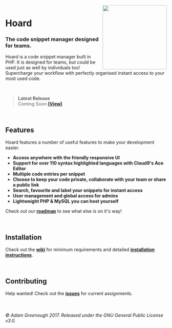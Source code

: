 <img src="https://adamgreenough.com/themes/adam/assets/hoard/logo-colour-trim.svg" align="right" width="200px">

# Hoard

### The code snippet manager designed for teams.

Hoard is a code snippet manager built in PHP. It is designed for teams, but could be used just as well by individuals too! Supercharge your workflow with perfectly organised instant access to your most used code.

  <br />

> **Latest Release**  
> Coming Soon [**(View)**](https://github.com/xadz/hoard/releases)

  <br />

## Features  

Hoard features a number of useful features to make your development easier.

- **Access anywhere with the friendly responsive UI**
- **Support for over 110 syntax highlighted languages with Cloud9's Ace Editor**
- **Multiple code entries per snippet**
- **Choose to keep your code private, collaborate with your team or share a public link**
- **Search, favourite and label your snippets for instant access**
- **User management and global access for admins**
- **Lightweight PHP & MySQL you can host yourself**

Check out our [**roadmap**](https://github.com/xadz/hoard/projects/2) to see what else is on it's way!

  <br />

## Installation  

Check out the [**wiki**](https://github.com/xadz/hoard/wiki/Install) for minimum requirements and detailed [**installation instructions**](https://github.com/xadz/hoard/wiki/Install).

  <br />

## Contributing  

Help wanted! Check out the [**issues**](https://github.com/xadz/hoard/issues) for current assignments.

  <br />

###### &copy; Adam Greenough 2017. Released under the GNU General Public License v3.0.
